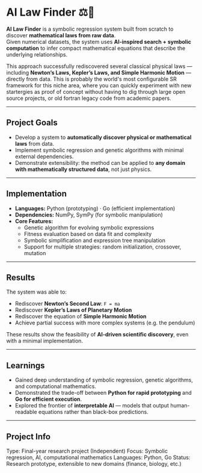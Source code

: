 # AI Law Finder ⚖️🤖

**AI Law Finder** is a symbolic regression system built from scratch to discover **mathematical laws from raw data**.  
Given numerical datasets, the system uses **AI-inspired search + symbolic computation** to infer compact mathematical equations that describe the underlying relationships.  

This approach successfully rediscovered several classical physical laws — including **Newton’s Laws, Kepler’s Laws, and Simple Harmonic Motion** — directly from data.  This is probably the world's most configurable SR framework for this niche area, where you can quickly experiment with new startergies as proof of concept without having to dig through large open source projects, or old fortran legacy code from academic papers. 

---

## Project Goals
- Develop a system to **automatically discover physical or mathematical laws** from data.  
- Implement symbolic regression and genetic algorithms with minimal external dependencies.  
- Demonstrate extensibility: the method can be applied to **any domain with mathematically structured data**, not just physics.  

---

## Implementation
- **Languages:** Python (prototyping) · Go (efficient implementation)  
- **Dependencies:** NumPy, SymPy (for symbolic manipulation)  
- **Core Features:**
  - Genetic algorithm for evolving symbolic expressions  
  - Fitness evaluation based on data fit and complexity  
  - Symbolic simplification and expression tree manipulation  
  - Support for multiple strategies: random initialization, crossover, mutation  

---

## Results
The system was able to:  
- Rediscover **Newton’s Second Law**: `F = ma`  
- Rediscover **Kepler’s Laws of Planetary Motion**  
- Rediscover the equation of **Simple Harmonic Motion**  
- Achieve partial success with more complex systems (e.g. the pendulum)  

These results show the feasibility of **AI-driven scientific discovery**, even with a minimal implementation.  

---

## Learnings
- Gained deep understanding of symbolic regression, genetic algorithms, and computational mathematics.  
- Demonstrated the trade-off between **Python for rapid prototyping** and **Go for efficient execution**.  
- Explored the frontier of **interpretable AI** — models that output human-readable equations rather than black-box predictions.  

---

## Project Info
Type: Final-year research project (Independent)
Focus: Symbolic regression, AI, computational mathematics
Languages: Python, Go
Status: Research prototype, extensible to new domains (finance, biology, etc.)


